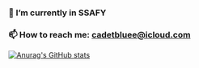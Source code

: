 ### 🌱 I’m currently in SSAFY

### 📫 How to reach me: cadetbluee@icloud.com

[![Anurag's GitHub stats](https://github-readme-stats.vercel.app/api?username=cadetbluee)](https://github.com/cadetbluee/github-readme-stats)

<!--
**cadetbluee/cadetbluee** is a ✨ _special_ ✨ repository because its `README.md` (this file) appears on your GitHub profile.

Here are some ideas to get you started:

- 🔭 I’m currently working on ...
- 🌱 I’m currently learning ...
- 👯 I’m looking to collaborate on ...
- 🤔 I’m looking for help with ...
- 💬 Ask me about ...
- 📫 How to reach me: ...
- 😄 Pronouns: ...
- ⚡ Fun fact: ...
-->
